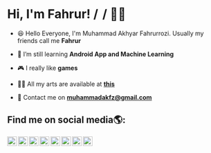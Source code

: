 # Hi, I'm Fahrur! /*[<img alt="muhammadakfz" width="10px" src="https://raw.githubusercontent.com/MartinHeinz/MartinHeinz/master/wave.gif" />][github]*/ 👨‍💻

- 😆 Hello Everyone, I'm Muhammad Akhyar Fahrurrozi. Usually my friends call me **Fahrur**

- 🌱 I’m still learning **Android App and Machine Learning**

- 🎮 I really like **games**

- 👨‍💻 All my arts are available at **[this](https://github.com/muhammadakfz)**

- 📩 Contact me on **muhammadakfz@gmail.com**

## Find me on social media🌎:


[<img align="left" alt="muhammadkafz | Instagram" width="22px" src="https://cdn-icons-png.flaticon.com/512/733/733558.png" />][instagram]
[<img align="left" alt="muhammadakfz | Twitter" width="22px" src="https://cdn-icons-png.flaticon.com/512/733/733579.png" />][twitter]
[<img align="left" alt="muhammadkafz | Facebook" width="22px" src="https://cdn-icons-png.flaticon.com/512/5968/5968764.png" />][facebook]
[<img align="left" alt="muhammadkafz | Facebook" width="22px" src="https://cdn-icons-png.flaticon.com/512/174/174870.png" />][sc]
[<img align="left" alt="muhammadkafz | Facebook" width="22px" src="https://cdn-icons-png.flaticon.com/512/220/220214.png" />][pin]
[<img align="left" alt="muhammadkafz | Facebook" width="22px" src="https://cdn-icons-png.flaticon.com/512/174/174857.png" />][linkedin]
[<img align="left" alt="muhammadkafz | Facebook" width="22px" src="https://cdn-icons-png.flaticon.com/512/5968/5968819.png" />][twitch]
[<img align="left" alt="muhammadkafz | Facebook" width="22px" src="https://cdn-icons-png.flaticon.com/512/5968/5968756.png" />][dc]

[twitter]: https://twitter.com/muhammadakfz
[instagram]: https://www.instagram.com/muhammadakfz
[facebook]: https://www.facebook.com/muhammadakfz
[github]: #
[linkedin]: https://www.linkedin.com/in/muhammad-akhyar-fahrurrozi-116bbb210/
[twitch]: https://www.twitch.tv/muhammadakfz_
[dc]: https://discord.gg/6UqvzgeV
[sc]: https://www.snapchat.com/add/muhammadakfz?sender_web_id=515a5f8d-37a2-4b18-a4ef-24b492287d98&device_type=desktop&is_copy_url=true
[pin]: https://id.pinterest.com/muhammadakfz/_saved/

